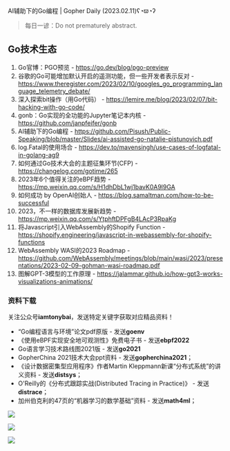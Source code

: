 AI辅助下的Go编程 | Gopher Daily (2023.02.11)ʕ◔ϖ◔ʔ

>每日一谚：Do not prematurely abstract.

## Go技术生态

1. Go官博：PGO预览 - https://go.dev/blog/pgo-preview
2. 谷歌的Go可能增加默认开启的遥测功能，但一些开发者表示反对 - https://www.theregister.com/2023/02/10/googles_go_programming_language_telemetry_debate/
3. 深入探索bit操作（用Go代码） - https://lemire.me/blog/2023/02/07/bit-hacking-with-go-code/
4. gonb：Go实现的全功能的Jupyter笔记本内核 - https://github.com/janpfeifer/gonb
5. AI辅助下的Go编程 - https://github.com/Pisush/Public-Speaking/blob/master/Slides/ai-assisted-go-natalie-pistunovich.pdf
6. log.Fatal的使用场合 - https://dev.to/mavensingh/use-cases-of-logfatal-in-golang-ag9
7. 如何通过Go技术大会的主题征集环节(CFP) - https://changelog.com/gotime/265
8. 2023年6个值得关注的eBPF趋势 - https://mp.weixin.qq.com/s/H1dhDbL1wj1bavK0A9l9GA
9. 如何成功 by OpenAI创始人 - https://blog.samaltman.com/how-to-be-successful
10. 2023，不一样的数据库发展新趋势 - https://mp.weixin.qq.com/s/YtphftDPFgB4LAcP3RpaKg
11. 将Javascript引入WebAssembly的Shopify Function - https://shopify.engineering/javascript-in-webassembly-for-shopify-functions
12. WebAssembly WASI的2023 Roadmap - https://github.com/WebAssembly/meetings/blob/main/wasi/2023/presentations/2023-02-09-gohman-wasi-roadmap.pdf
13. 图解GPT-3模型的工作原理 - https://jalammar.github.io/how-gpt3-works-visualizations-animations/

### 资料下载

关注公众号**iamtonybai**，发送特定关键字获取对应精品资料！

* “Go编程语言与环境”论文pdf原版 - 发送**goenv**
* 《使用eBPF实现安全地可观测性》免费电子书 - 发送**ebpf2022**
* Go语言学习技术路线图2021版 - 发送**go2021**
* GopherChina 2021技术大会ppt资料 - 发送**gopherchina2021**；
* 《设计数据密集型应用程序》作者Martin Kleppmann新课“分布式系统”的讲义资料 - 发送**distsys**；
* O'Reilly的《分布式跟踪实战(Distributed Tracing in Practice)》 - 发送**distrace**；
* 加州伯克利的47页的“机器学习的数学基础”资料 - 发送**math4ml**；

![](https://mmbiz.qpic.cn/mmbiz_png/cH6WzfQ94mb54jsFJZ3Knmz8obUsf3PBShthmdSw5E01TcYmUReGkj0BWpxHak1HlnlzHvLmKax53YSGr7aNlA/0?wx_fmt=png)

![](https://mmbiz.qpic.cn/mmbiz_png/cH6WzfQ94mZsOgPXTXZgWiaE03ib9r9WFJXC6xJCA5Y6VSesOZqlGxYfODibvR7UPGxiaM7SZZNQZkRtggPXEfBdwQ/0?wx_fmt=png)

![](https://mmbiz.qpic.cn/mmbiz_png/cH6WzfQ94mb54jsFJZ3Knmz8obUsf3PBrSoqeMvoWCticN2cpU64fJ0FYQdXJhP7ia7WRh8628uOAsQYeE2NibRRw/0?wx_fmt=png)

